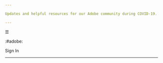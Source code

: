```yaml
---

Updates and helpful resources for our Adobe community during COVID-19. Learn more

---
```


☰

:#adobe:

Sign In

---
